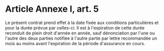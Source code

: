 # Article Annexe I, art. 5

Le présent contrat prend effet à la date fixée aux conditions particulières et pour la durée prévue par celles-ci. Il est à l'expiration de cette durée reconduit de plein droit d'année en année, sauf dénonciation par l'une ou l'autre des deux parties notifiée à l'autre partie par lettre recommandée un mois au moins avant l'expiration de la période d'assurance en cours.

